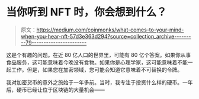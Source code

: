 # 当你听到 NFT 时，你会想到什么？

> 原文：<https://medium.com/coinmonks/what-comes-to-your-mind-when-you-hear-nft-57d3e363d294?source=collection_archive---------79----------------------->

这是个有趣的问题。在近 80 亿人口的世界里，可能有 80 亿个答案。如果你从事食品服务，这可能意味着今晚没有食物。如果你是心理学家，这可能意味着不能一起工作。但是，如果您在加密领域，您可能会知道它意味着不可替换的令牌。

我对加密货币的意外之旅始于一年多前。当时，我专注于投资什么样的硬币。一年后，硬币已经让位于区块链的大量机会——